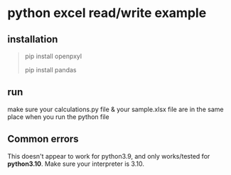 # python excel read/write example

## installation
>pip install openpxyl
>
>pip install pandas

## run
make sure your calculations.py file & your sample.xlsx file are in the same place when you run the python file

## Common errors
This doesn't appear to work for python3.9, and only works/tested for **python3.10**. Make sure your interpreter is 3.10.
